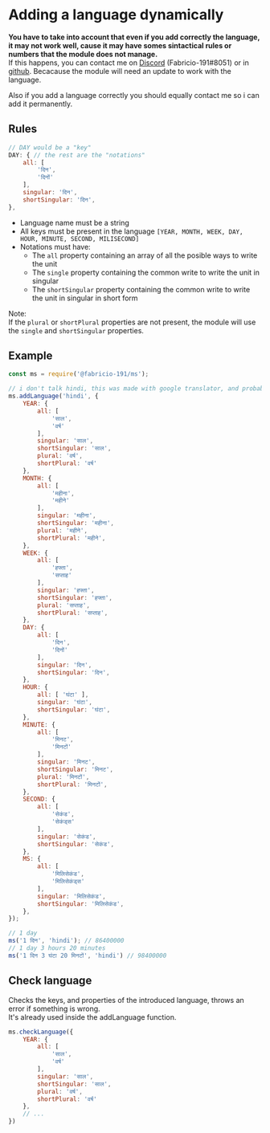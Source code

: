 # Adding a language dynamically

**You have to take into account that even if you add correctly the language, it may not work well, cause it may have somes sintactical rules or numbers that the module does not manage.**  
If this happens, you can contact me on [Discord](https://discord.gg/zrESMn6) (Fabricio-191#8051) or in [github](https://github.com/Fabricio-191/ms/pulls). Becacause the module will need an update to work with the language.

Also if you add a language correctly you should equally contact me so i can add it permanently.

## Rules

```js
// DAY would be a "key"
DAY: { // the rest are the "notations"
    all: [
        'दिन',
        'दिनों'
    ],
    singular: 'दिन',
    shortSingular: 'दिन',
},
```

* Language name must be a string
* All keys must be present in the language `[YEAR, MONTH, WEEK, DAY, HOUR, MINUTE, SECOND, MILISECOND]`
* Notations must have:
  * The `all` property containing an array of all the posible ways to write the unit
  * The `single` property containing the common write to write the unit in singular
  * The `shortSingular` property containing the common write to write the unit in singular in short form

Note:  
If the `plural` or `shortPlural` properties are not present, the module will use the `single` and `shortSingular` properties.

## Example

```js
const ms = require('@fabricio-191/ms');

// i don't talk hindi, this was made with google translator, and probably has errors
ms.addLanguage('hindi', {
    YEAR: {
        all: [
            'साल',
            'वर्ष'
        ],
        singular: 'साल',
        shortSingular: 'साल',
        plural: 'वर्ष',
        shortPlural: 'वर्ष'
    },
    MONTH: {
        all: [
            'महीना',
            'महीने'
        ],
        singular: 'महीना',
        shortSingular: 'महीना',
        plural: 'महीने',
        shortPlural: 'महीने',
    },
    WEEK: {
        all: [
            'हफ्ता',
            'सप्ताह'
        ],
        singular: 'हफ्ता',
        shortSingular: 'हफ्ता',
        plural: 'सप्ताह',
        shortPlural: 'सप्ताह',
    },
    DAY: {
        all: [
            'दिन',
            'दिनों'
        ],
        singular: 'दिन',
        shortSingular: 'दिन',
    },
    HOUR: {
        all: [ 'घंटा' ],
        singular: 'घंटा',
        shortSingular: 'घंटा',
    },
    MINUTE: {
        all: [
            'मिनट',
            'मिनटों'
        ],
        singular: 'मिनट',
        shortSingular: 'मिनट',
        plural: 'मिनटों',
        shortPlural: 'मिनटों',
    },
    SECOND: {
        all: [
            'सेकंड',
            'सेकंड्स'
        ],
        singular: 'सेकंड',
        shortSingular: 'सेकंड',
    },
    MS: {
        all: [
            'मिलिसेकंड',
            'मिलिसेकंड्स'
        ],
        singular: 'मिलिसेकंड',
        shortSingular: 'मिलिसेकंड',
    },
});

// 1 day
ms('1 दिन', 'hindi'); // 86400000
// 1 day 3 hours 20 minutes
ms('1 दिन 3 घंटा 20 मिनटों', 'hindi') // 98400000
```

## Check language

Checks the keys, and properties of the introduced language, throws an error if something is wrong.  
It's already used inside the addLanguage function.

```js
ms.checkLanguage({
    YEAR: {
        all: [
            'साल',
            'वर्ष'
        ],
        singular: 'साल',
        shortSingular: 'साल',
        plural: 'वर्ष',
        shortPlural: 'वर्ष'
    },
    // ...
})
```
